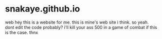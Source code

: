 # snakaye.github.io
web
hey this is a website for me. this is mine's web site i think. so yeah. dont edit the code probably? i'll kill your ass 500 in a game of combat if this is the case. thnx
